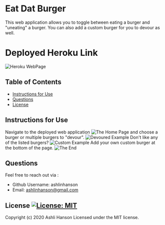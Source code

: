# Eat Dat Burger 
 This web application allows you to toggle between eating a burger and "uneating" a burger. You can also add a custom burger for you to devour as well. 
# Deployed Heroku Link
![Heroku WebPage](https://secure-mountain-07591.herokuapp.com/)
 ## Table of Contents 
 * [Instructions for Use](#Instructions-for-Use) 
 * [Questions](#Questions) 
 * [License](#License) 
  
 ## Instructions for Use 
 Navigate to the deployed web application 
 ![The Home Page](assets/img/1.png?raw=true)
 and choose a burger or multiple burgers to "devour". 
 ![Devoured Example](assets/img/2.png?raw=true)
 Don't like any of the listed burgers?
 ![Custom Example](assets/img/3.png?raw=true)
 Add your own custom burger at the bottom of the page.
 ![The End](assets/img/4.png?raw=true)
  
 ## Questions  
 Feel free to reach out via : 
 * Github Username: ashlinhanson 
 * Email: ashlinhanson@gmail.com 

 ## License  [![License: MIT](https://img.shields.io/badge/License-MIT-yellow.svg)](https://opensource.org/licenses/MIT) 
 Copyright (c) 2020 Ashli Hanson Licensed under the MIT license.